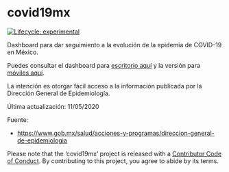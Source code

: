 
<!-- README.md is generated from README.Rmd. Please edit that file -->

# covid19mx

[![Lifecycle:
experimental](https://img.shields.io/badge/lifecycle-experimental-orange.svg)](https://www.tidyverse.org/lifecycle/#experimental)
<!-- badges: end -->

Dashboard para dar seguimiento a la evolución de la epidemia de COVID-19
en México.

Puedes consultar el dashboard para [escritorio
aquí](https://davidmateos.shinyapps.io/covid19mx/) y la versión para
[móviles aquí](https://davidmateos.shinyapps.io/covid19mxMobile/).

La intención es otorgar fácil acceso a la información publicada por la
Dirección General de Epidemiología.

Última actualización: 11/05/2020

Fuente:

  - <https://www.gob.mx/salud/acciones-y-programas/direccion-general-de-epidemiologia>

Please note that the ‘covid19mx’ project is released with a [Contributor
Code of Conduct](CODE_OF_CONDUCT.md). By contributing to this project,
you agree to abide by its terms.

